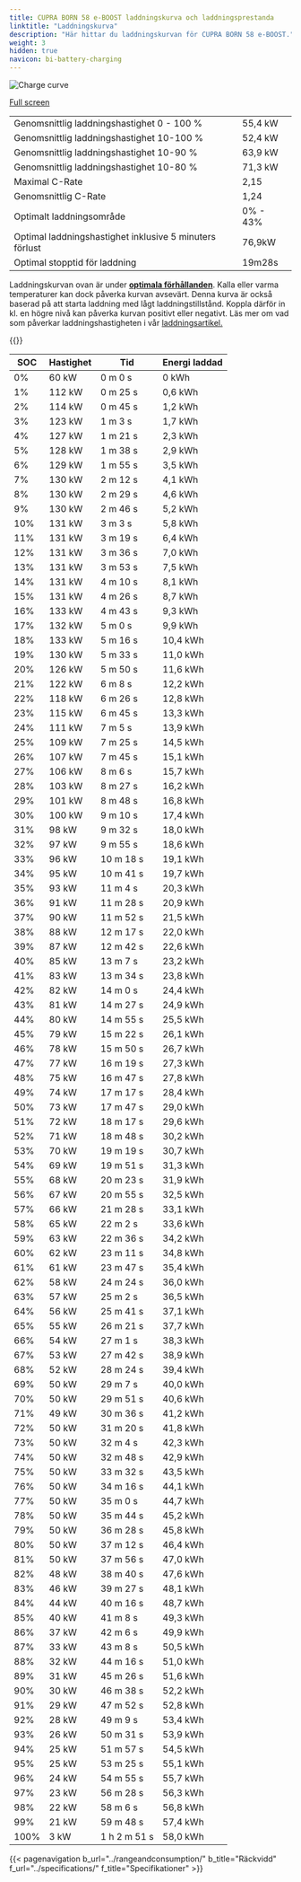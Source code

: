 ```yaml
---
title: CUPRA BORN 58 e-BOOST laddningskurva och laddningsprestanda
linktitle: "Laddningskurva"
description: "Här hittar du laddningskurvan för CUPRA BORN 58 e-BOOST."
weight: 3
hidden: true
navicon: bi-battery-charging
---
```

<!-- markdownlint-disable MD033 -->
<img src="/images/models/cupra/born/born_58_e-boost/chargingcurve.svg" alt="Charge curve" class="img-fluid">

[Full screen](/images/models/cupra/born/born_58_e-boost/chargingcurve.svg)


<table class="table table-striped border">
<tbody>
<tr>
<td>Genomsnittlig laddningshastighet 0 - 100 %</td><td>55,4 kW</td>
</tr>
<tr>
<td>Genomsnittlig laddningshastighet 10-100 %</td><td>52,4 kW</td>
</tr>
<tr>
<td>Genomsnittlig laddningshastighet 10-90 %</td><td>63,9 kW</td>
</tr>
<tr>
<td>Genomsnittlig laddningshastighet 10-80 %</td><td>71,3 kW</td>
</tr>
<tr>
<td>Maximal C-Rate</td><td>2,15</td>
</tr>
<tr>
<td>Genomsnittlig C-Rate</td><td>1,24</td>
</tr>
<tr>
<td>Optimalt laddningsområde</td><td>0% - 43%</td>
</tr>
<tr>
<td>Optimal laddningshastighet inklusive 5 minuters förlust</td><td>76,9kW</td>
</tr>
<tr>
<td>Optimal stopptid för laddning</td><td>19m28s</td>
</tr>
</tbody>
</table>


Laddningskurvan ovan är under **[optimala förhållanden](../../../../../technology/battery/charging/#temperatur)**. Kalla eller varma temperaturer kan dock påverka kurvan avsevärt. Denna kurva är också baserad på att starta laddning med lågt laddningstillstånd. Koppla därför in kl. en högre nivå kan påverka kurvan positivt eller negativt. Läs mer om vad som påverkar laddningshastigheten i vår [laddningsartikel.](../../../../../technology/battery/charging/)


{{<evkxdisplayaddarticle />}}
<table class="table table-striped border">
<thead>
<tr><th>SOC</th><th>Hastighet</th><th>Tid</th><th>Energi laddad</th></tr>
</thead>
<tbody>
<tr>
<td>0%</td><td>60 kW</td><td> 0 m 0 s </td><td>0 kWh </td>
</tr>
<tr>
<td>1%</td><td>112 kW</td><td> 0 m 25 s </td><td>0,6 kWh </td>
</tr>
<tr>
<td>2%</td><td>114 kW</td><td> 0 m 45 s </td><td>1,2 kWh </td>
</tr>
<tr>
<td>3%</td><td>123 kW</td><td> 1 m 3 s </td><td>1,7 kWh </td>
</tr>
<tr>
<td>4%</td><td>127 kW</td><td> 1 m 21 s </td><td>2,3 kWh </td>
</tr>
<tr>
<td>5%</td><td>128 kW</td><td> 1 m 38 s </td><td>2,9 kWh </td>
</tr>
<tr>
<td>6%</td><td>129 kW</td><td> 1 m 55 s </td><td>3,5 kWh </td>
</tr>
<tr>
<td>7%</td><td>130 kW</td><td> 2 m 12 s </td><td>4,1 kWh </td>
</tr>
<tr>
<td>8%</td><td>130 kW</td><td> 2 m 29 s </td><td>4,6 kWh </td>
</tr>
<tr>
<td>9%</td><td>130 kW</td><td> 2 m 46 s </td><td>5,2 kWh </td>
</tr>
<tr>
<td>10%</td><td>131 kW</td><td> 3 m 3 s </td><td>5,8 kWh </td>
</tr>
<tr>
<td>11%</td><td>131 kW</td><td> 3 m 19 s </td><td>6,4 kWh </td>
</tr>
<tr>
<td>12%</td><td>131 kW</td><td> 3 m 36 s </td><td>7,0 kWh </td>
</tr>
<tr>
<td>13%</td><td>131 kW</td><td> 3 m 53 s </td><td>7,5 kWh </td>
</tr>
<tr>
<td>14%</td><td>131 kW</td><td> 4 m 10 s </td><td>8,1 kWh </td>
</tr>
<tr>
<td>15%</td><td>131 kW</td><td> 4 m 26 s </td><td>8,7 kWh </td>
</tr>
<tr>
<td>16%</td><td>133 kW</td><td> 4 m 43 s </td><td>9,3 kWh </td>
</tr>
<tr>
<td>17%</td><td>132 kW</td><td> 5 m 0 s </td><td>9,9 kWh </td>
</tr>
<tr>
<td>18%</td><td>133 kW</td><td> 5 m 16 s </td><td>10,4 kWh </td>
</tr>
<tr>
<td>19%</td><td>130 kW</td><td> 5 m 33 s </td><td>11,0 kWh </td>
</tr>
<tr>
<td>20%</td><td>126 kW</td><td> 5 m 50 s </td><td>11,6 kWh </td>
</tr>
<tr>
<td>21%</td><td>122 kW</td><td> 6 m 8 s </td><td>12,2 kWh </td>
</tr>
<tr>
<td>22%</td><td>118 kW</td><td> 6 m 26 s </td><td>12,8 kWh </td>
</tr>
<tr>
<td>23%</td><td>115 kW</td><td> 6 m 45 s </td><td>13,3 kWh </td>
</tr>
<tr>
<td>24%</td><td>111 kW</td><td> 7 m 5 s </td><td>13,9 kWh </td>
</tr>
<tr>
<td>25%</td><td>109 kW</td><td> 7 m 25 s </td><td>14,5 kWh </td>
</tr>
<tr>
<td>26%</td><td>107 kW</td><td> 7 m 45 s </td><td>15,1 kWh </td>
</tr>
<tr>
<td>27%</td><td>106 kW</td><td> 8 m 6 s </td><td>15,7 kWh </td>
</tr>
<tr>
<td>28%</td><td>103 kW</td><td> 8 m 27 s </td><td>16,2 kWh </td>
</tr>
<tr>
<td>29%</td><td>101 kW</td><td> 8 m 48 s </td><td>16,8 kWh </td>
</tr>
<tr>
<td>30%</td><td>100 kW</td><td> 9 m 10 s </td><td>17,4 kWh </td>
</tr>
<tr>
<td>31%</td><td>98 kW</td><td> 9 m 32 s </td><td>18,0 kWh </td>
</tr>
<tr>
<td>32%</td><td>97 kW</td><td> 9 m 55 s </td><td>18,6 kWh </td>
</tr>
<tr>
<td>33%</td><td>96 kW</td><td> 10 m 18 s </td><td>19,1 kWh </td>
</tr>
<tr>
<td>34%</td><td>95 kW</td><td> 10 m 41 s </td><td>19,7 kWh </td>
</tr>
<tr>
<td>35%</td><td>93 kW</td><td> 11 m 4 s </td><td>20,3 kWh </td>
</tr>
<tr>
<td>36%</td><td>91 kW</td><td> 11 m 28 s </td><td>20,9 kWh </td>
</tr>
<tr>
<td>37%</td><td>90 kW</td><td> 11 m 52 s </td><td>21,5 kWh </td>
</tr>
<tr>
<td>38%</td><td>88 kW</td><td> 12 m 17 s </td><td>22,0 kWh </td>
</tr>
<tr>
<td>39%</td><td>87 kW</td><td> 12 m 42 s </td><td>22,6 kWh </td>
</tr>
<tr>
<td>40%</td><td>85 kW</td><td> 13 m 7 s </td><td>23,2 kWh </td>
</tr>
<tr>
<td>41%</td><td>83 kW</td><td> 13 m 34 s </td><td>23,8 kWh </td>
</tr>
<tr>
<td>42%</td><td>82 kW</td><td> 14 m 0 s </td><td>24,4 kWh </td>
</tr>
<tr>
<td>43%</td><td>81 kW</td><td> 14 m 27 s </td><td>24,9 kWh </td>
</tr>
<tr>
<td>44%</td><td>80 kW</td><td> 14 m 55 s </td><td>25,5 kWh </td>
</tr>
<tr>
<td>45%</td><td>79 kW</td><td> 15 m 22 s </td><td>26,1 kWh </td>
</tr>
<tr>
<td>46%</td><td>78 kW</td><td> 15 m 50 s </td><td>26,7 kWh </td>
</tr>
<tr>
<td>47%</td><td>77 kW</td><td> 16 m 19 s </td><td>27,3 kWh </td>
</tr>
<tr>
<td>48%</td><td>75 kW</td><td> 16 m 47 s </td><td>27,8 kWh </td>
</tr>
<tr>
<td>49%</td><td>74 kW</td><td> 17 m 17 s </td><td>28,4 kWh </td>
</tr>
<tr>
<td>50%</td><td>73 kW</td><td> 17 m 47 s </td><td>29,0 kWh </td>
</tr>
<tr>
<td>51%</td><td>72 kW</td><td> 18 m 17 s </td><td>29,6 kWh </td>
</tr>
<tr>
<td>52%</td><td>71 kW</td><td> 18 m 48 s </td><td>30,2 kWh </td>
</tr>
<tr>
<td>53%</td><td>70 kW</td><td> 19 m 19 s </td><td>30,7 kWh </td>
</tr>
<tr>
<td>54%</td><td>69 kW</td><td> 19 m 51 s </td><td>31,3 kWh </td>
</tr>
<tr>
<td>55%</td><td>68 kW</td><td> 20 m 23 s </td><td>31,9 kWh </td>
</tr>
<tr>
<td>56%</td><td>67 kW</td><td> 20 m 55 s </td><td>32,5 kWh </td>
</tr>
<tr>
<td>57%</td><td>66 kW</td><td> 21 m 28 s </td><td>33,1 kWh </td>
</tr>
<tr>
<td>58%</td><td>65 kW</td><td> 22 m 2 s </td><td>33,6 kWh </td>
</tr>
<tr>
<td>59%</td><td>63 kW</td><td> 22 m 36 s </td><td>34,2 kWh </td>
</tr>
<tr>
<td>60%</td><td>62 kW</td><td> 23 m 11 s </td><td>34,8 kWh </td>
</tr>
<tr>
<td>61%</td><td>61 kW</td><td> 23 m 47 s </td><td>35,4 kWh </td>
</tr>
<tr>
<td>62%</td><td>58 kW</td><td> 24 m 24 s </td><td>36,0 kWh </td>
</tr>
<tr>
<td>63%</td><td>57 kW</td><td> 25 m 2 s </td><td>36,5 kWh </td>
</tr>
<tr>
<td>64%</td><td>56 kW</td><td> 25 m 41 s </td><td>37,1 kWh </td>
</tr>
<tr>
<td>65%</td><td>55 kW</td><td> 26 m 21 s </td><td>37,7 kWh </td>
</tr>
<tr>
<td>66%</td><td>54 kW</td><td> 27 m 1 s </td><td>38,3 kWh </td>
</tr>
<tr>
<td>67%</td><td>53 kW</td><td> 27 m 42 s </td><td>38,9 kWh </td>
</tr>
<tr>
<td>68%</td><td>52 kW</td><td> 28 m 24 s </td><td>39,4 kWh </td>
</tr>
<tr>
<td>69%</td><td>50 kW</td><td> 29 m 7 s </td><td>40,0 kWh </td>
</tr>
<tr>
<td>70%</td><td>50 kW</td><td> 29 m 51 s </td><td>40,6 kWh </td>
</tr>
<tr>
<td>71%</td><td>49 kW</td><td> 30 m 36 s </td><td>41,2 kWh </td>
</tr>
<tr>
<td>72%</td><td>50 kW</td><td> 31 m 20 s </td><td>41,8 kWh </td>
</tr>
<tr>
<td>73%</td><td>50 kW</td><td> 32 m 4 s </td><td>42,3 kWh </td>
</tr>
<tr>
<td>74%</td><td>50 kW</td><td> 32 m 48 s </td><td>42,9 kWh </td>
</tr>
<tr>
<td>75%</td><td>50 kW</td><td> 33 m 32 s </td><td>43,5 kWh </td>
</tr>
<tr>
<td>76%</td><td>50 kW</td><td> 34 m 16 s </td><td>44,1 kWh </td>
</tr>
<tr>
<td>77%</td><td>50 kW</td><td> 35 m 0 s </td><td>44,7 kWh </td>
</tr>
<tr>
<td>78%</td><td>50 kW</td><td> 35 m 44 s </td><td>45,2 kWh </td>
</tr>
<tr>
<td>79%</td><td>50 kW</td><td> 36 m 28 s </td><td>45,8 kWh </td>
</tr>
<tr>
<td>80%</td><td>50 kW</td><td> 37 m 12 s </td><td>46,4 kWh </td>
</tr>
<tr>
<td>81%</td><td>50 kW</td><td> 37 m 56 s </td><td>47,0 kWh </td>
</tr>
<tr>
<td>82%</td><td>48 kW</td><td> 38 m 40 s </td><td>47,6 kWh </td>
</tr>
<tr>
<td>83%</td><td>46 kW</td><td> 39 m 27 s </td><td>48,1 kWh </td>
</tr>
<tr>
<td>84%</td><td>44 kW</td><td> 40 m 16 s </td><td>48,7 kWh </td>
</tr>
<tr>
<td>85%</td><td>40 kW</td><td> 41 m 8 s </td><td>49,3 kWh </td>
</tr>
<tr>
<td>86%</td><td>37 kW</td><td> 42 m 6 s </td><td>49,9 kWh </td>
</tr>
<tr>
<td>87%</td><td>33 kW</td><td> 43 m 8 s </td><td>50,5 kWh </td>
</tr>
<tr>
<td>88%</td><td>32 kW</td><td> 44 m 16 s </td><td>51,0 kWh </td>
</tr>
<tr>
<td>89%</td><td>31 kW</td><td> 45 m 26 s </td><td>51,6 kWh </td>
</tr>
<tr>
<td>90%</td><td>30 kW</td><td> 46 m 38 s </td><td>52,2 kWh </td>
</tr>
<tr>
<td>91%</td><td>29 kW</td><td> 47 m 52 s </td><td>52,8 kWh </td>
</tr>
<tr>
<td>92%</td><td>28 kW</td><td> 49 m 9 s </td><td>53,4 kWh </td>
</tr>
<tr>
<td>93%</td><td>26 kW</td><td> 50 m 31 s </td><td>53,9 kWh </td>
</tr>
<tr>
<td>94%</td><td>25 kW</td><td> 51 m 57 s </td><td>54,5 kWh </td>
</tr>
<tr>
<td>95%</td><td>25 kW</td><td> 53 m 25 s </td><td>55,1 kWh </td>
</tr>
<tr>
<td>96%</td><td>24 kW</td><td> 54 m 55 s </td><td>55,7 kWh </td>
</tr>
<tr>
<td>97%</td><td>23 kW</td><td> 56 m 28 s </td><td>56,3 kWh </td>
</tr>
<tr>
<td>98%</td><td>22 kW</td><td> 58 m 6 s </td><td>56,8 kWh </td>
</tr>
<tr>
<td>99%</td><td>21 kW</td><td> 59 m 48 s </td><td>57,4 kWh </td>
</tr>
<tr>
<td>100%</td><td>3 kW</td><td>1 h 2 m 51 s </td><td>58,0 kWh </td>
</tr>
</tbody>
</table>


{{< pagenavigation b_url="../rangeandconsumption/" b_title="Räckvidd" f_url="../specifications/" f_title="Specifikationer" >}}
